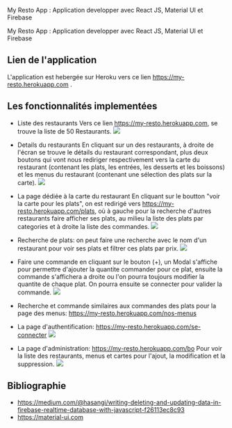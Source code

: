 My Resto App : Application developper avec React JS, Material UI et Firebase


My Resto App : Application developper avec React JS, Material UI et Firebase

## Lien de l'application

L'application est hebergée sur Heroku vers ce lien https://my-resto.herokuapp.com .

## Les fonctionnalités implementées

- Liste des restaurants
Vers ce lien https://my-resto.herokuapp.com, se trouve la liste de 50 Restaurants.
![](https://image.noelshack.com/fichiers/2019/16/6/1555733148-1.png)

- Details du restaurants
En cliquant sur un des restaurants, à droite de l'écran se trouve le détails du restaurant correspondant, plus deux boutons qui vont nous rediriger respectivement vers la carte du restaurant (contenant les plats, les entrées, les desserts et les boissons) et les menus du restaurant (contenant une sélection des plats sur la carte).
![](https://image.noelshack.com/fichiers/2019/16/6/1555733543-2.png)
- La page dédiée à la carte du restaurant 
En cliquant sur le boutton "voir la carte pour les plats", on est redirigé vers https://my-resto.herokuapp.com/plats, où à gauche pour la recherche d'autres restaurants faire afficher ses plats, au milieu la liste des plats par categories et à droite la liste des commandes.
![](https://image.noelshack.com/fichiers/2019/16/6/1555733930-3.png)
 - Recherche de plats: on peut faire une recherche avec le nom d'un restaurant pour voir ses plats et filtrer ces plats par prix.
 ![](https://image.noelshack.com/fichiers/2019/16/6/1555734668-5.png)
- Faire une commande en cliquant sur le bouton (+), un Modal s'affiche pour permettre d'ajouter la quantite commander pour ce plat, ensuite la commande s'affichera a droite ou l'on pourra toujours modifier la quantite de chaque plat. On pourra ensuite se connecter pour valider la commande.
![](https://image.noelshack.com/fichiers/2019/16/6/1555734810-6.png)
- Recherche et commande similaires aux commandes des plats pour la page des menus: https://my-resto.herokuapp.com/nos-menus
- La page d'authentification: https://my-resto.herokuapp.com/se-connecter
![](https://image.noelshack.com/fichiers/2019/16/6/1555735077-7.png)
- La page d'administration: https://my-resto.herokuapp.com/bo
Pour voir la liste des restaurants, menus et cartes pour l'ajout, la modification et la suppression.
![](https://image.noelshack.com/fichiers/2019/16/6/1555735271-8.png)

## Bibliographie
- https://medium.com/@hasangi/writing-deleting-and-updating-data-in-firebase-realtime-database-with-javascript-f26113ec8c93
- https://material-ui.com




